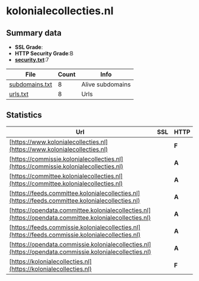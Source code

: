

# kolonialecollecties.nl
## Summary data


 - **SSL Grade**:
 - **HTTP Security Grade**:B
 - **[security.txt](https://www.digitaleoverheid.nl/nieuws/standaard-security-txt-nu-verplicht-voor-overheid/)**:7


| File       | Count | Info |
|------------|-------|------|
|[subdomains.txt](/data/kolonialecollecties.nl/subdomains.txt)|8|Alive subdomains|
|[urls.txt](/data/kolonialecollecties.nl/urls.txt)|8|Urls|


## Statistics


| Url | SSL | HTTP | Server | Cookie | HSTS | CORS | CTO | CSP | XFO | XXP | RP |FP| Tech |Title |
|--------|-------|-------|------|------|------|------|------|------|------|------|------|------|------|------|
|[https://www.kolonialecollecties.nl](https://www.kolonialecollecties.nl)| | **F**|nginx| | | | | | | | :white_check_mark: | |Nginx Plesk|Commissie Koloni...|
|[https://commissie.kolonialecollecties.nl](https://commissie.kolonialecollecties.nl)| | **A**|| |:white_check_mark: | | |:warning: | :white_check_mark: | | :white_check_mark: | |HSTS HTTP/3|Home | Commissie...|
|[https://committee.kolonialecollecties.nl](https://committee.kolonialecollecties.nl)| | **A**|| |:white_check_mark: | | |:warning: | :white_check_mark: | | :white_check_mark: | |HSTS HTTP/3|Home | Committee...|
|[https://feeds.committee.kolonialecollecties.nl](https://feeds.committee.kolonialecollecties.nl)| | **A**|nginx| |:white_check_mark: | | | | :white_check_mark: | :white_check_mark: | :white_check_mark: | |HSTS Nginx||
|[https://opendata.committee.kolonialecollecties.nl](https://opendata.committee.kolonialecollecties.nl)| | **A**|nginx| |:white_check_mark: | | | | :white_check_mark: | :white_check_mark: | :white_check_mark: | |HSTS Nginx||
|[https://feeds.commissie.kolonialecollecties.nl](https://feeds.commissie.kolonialecollecties.nl)| | **A**|nginx| |:white_check_mark: | | | | :white_check_mark: | :white_check_mark: | :white_check_mark: | |HSTS Nginx||
|[https://opendata.commissie.kolonialecollecties.nl](https://opendata.commissie.kolonialecollecties.nl)| | **A**|nginx| |:white_check_mark: | | | | :white_check_mark: | :white_check_mark: | :white_check_mark: | |HSTS Nginx||
|[https://kolonialecollecties.nl](https://kolonialecollecties.nl)| | **F**|nginx| | | | | | | | :white_check_mark: | |Nginx Plesk|Commissie Koloni...|


